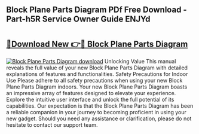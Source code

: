 ## Block Plane Parts Diagram PDf Free Download - Part-h5R Service Owner Guide ENJYd

# <h2><a href="http://dfmnp6.blite.top/?on=Block+Plane+Parts+Diagram">🔗Download New 👉🔴 Block Plane Parts Diagram</a></h2>

[![Block Plane Parts Diagram download](https://i.imgur.com/lujVjoI.png)](http://dfmnp6.blite.top/?on=Block+Plane+Parts+Diagram)
Unlocking Value This manual reveals the full value of your new Block Plane Parts Diagram with detailed explanations of features and functionalities. Safety Precautions for Indoor Use Please adhere to all safety precautions when using your new Block Plane Parts Diagram indoors. Your new Block Plane Parts Diagram boasts an impressive array of features designed to elevate your experience. Explore the intuitive user interface and unlock the full potential of its capabilities. Our expectation is that the Block Plane Parts Diagram has been a reliable companion in your journey to becoming proficient in using your new gadget. Should you need any assistance or clarification, please do not hesitate to contact our support team.
